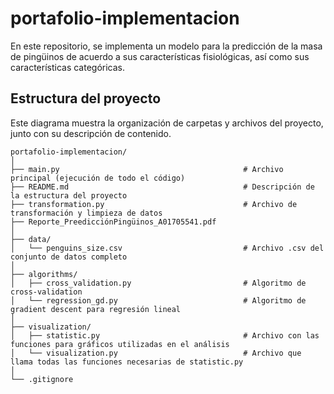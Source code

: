 # portafolio-implementacion
En este repositorio, se implementa un modelo para la predicción de la masa de pingüinos de acuerdo a sus características fisiológicas, así como sus características categóricas. 

## Estructura del proyecto

Este diagrama muestra la organización de carpetas y archivos del proyecto, junto con su descripción de contenido.
```text
portafolio-implementacion/
│
├── main.py                                         # Archivo principal (ejecución de todo el código)
├── README.md                                       # Descripción de la estructura del proyecto
├── transformation.py                               # Archivo de transformación y limpieza de datos     
├── Reporte_PreedicciónPingüinos_A01705541.pdf
│
├── data/
│   └── penguins_size.csv                           # Archivo .csv del conjunto de datos completo
│
├── algorithms/
│   ├── cross_validation.py                         # Algoritmo de cross-validation
│   └── regression_gd.py                            # Algoritmo de gradient descent para regresión lineal                  
│
├── visualization/
│   ├── statistic.py                                # Archivo con las funciones para gráficos utilizadas en el análisis
│   └── visualization.py                            # Archivo que llama todas las funciones necesarias de statistic.py
│
└── .gitignore
```
